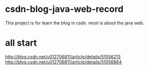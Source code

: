 # csdn-blog-java-web-record
This project is for learn the blog in csdn. most is about the java web.
# all start
http://blog.csdn.net/u012706811/article/details/51056213
http://blog.csdn.net/u012706811/article/details/51056864